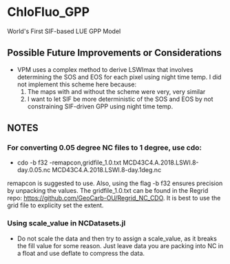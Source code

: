 # ChloFluo_GPP
World's First SIF-based LUE GPP Model

## Possible Future Improvements or Considerations

* VPM uses a complex method to derive LSWImax that involves determining the SOS and EOS for each pixel using night time temp. I did not implement this scheme here because:
  1. The maps with and without the scheme were very, very similar
  2. I want to let SIF be more deterministic of the SOS and EOS by not constraining SIF-driven GPP using night time temp. 

## NOTES

### For converting 0.05 degree NC files to 1 degree, use cdo:

* cdo -b f32 -remapcon,gridfile_1.0.txt MCD43C4.A.2018.LSWI.8-day.0.05.nc MCD43C4.A.2018.LSWI.8-day.1deg.nc

remapcon is suggested to use. Also, using the flag -b f32 ensures precision by unpacking the values. The gridfile_1.0.txt can be found in the Regrid repo: https://github.com/GeoCarb-OU/Regrid_NC_CDO. It is best to use the grid file to explicity set the extent.

### Using scale_value in NCDatasets.jl

* Do not scale the data and then try to assign a scale_value, as it breaks the fill value for some reason. Just leave data you are packing into NC in a float and use deflate to compress the data. 
